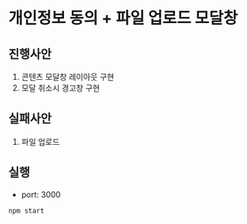 # 개인정보 동의 + 파일 업로드 모달창

## 진행사안

1. 콘텐츠 모달창 레이아웃 구현
2. 모달 취소시 경고창 구현

## 실패사안

1. 파일 업로드

## 실행

- port: 3000

```bash
npm start
```